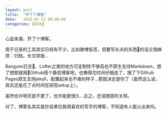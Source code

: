 ```yaml
---
layout: post
title:  "开了个博客"
date:   2018-01-22 00:00:00
categories: [杂谈]
---
```


心血来潮，开了个博客。<!--more-->

用于记录的工具其实已经有不少，比如微博饭否，但要写长点的东西的话又很麻烦：归档，长文排版...

Bangumi日志、Lofter之类的地方可定制性不够高也不原生支持Markdown，想了想那就用Github搭个静态博客吧，也懒得花时间仔细选了，搜了下Github Pages原生支持jekyll，配置起来也不难的样子...那就决定是你了（虽然这么说，其实还是花了点时间在研究setup上）。

虽然也许明天就不更了，也许能更很久...总之，还请随意的关照。

<p class="textHide">对了，博客名其实是抄自某位我很喜欢的写手的博客，不知道有人能认出来吗。</p>


